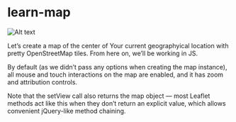 # learn-map

![Alt text](image.png)

Let’s create a map of the center of Your current geographyical location with pretty OpenStreetMap tiles. From here on, we’ll be working in JS.

By default (as we didn’t pass any options when creating the map instance), all mouse and touch interactions on the map are enabled, and it has zoom and attribution controls.

Note that the setView call also returns the map object — most Leaflet methods act like this when they don’t return an explicit value, which allows convenient jQuery-like method chaining.